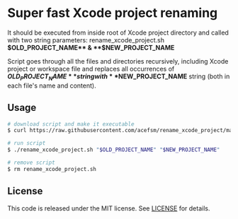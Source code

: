 # Super fast Xcode project renaming

It should be executed from inside root of Xcode project directory and called with two string parameters: 
rename_xcode_project.sh **$OLD_PROJECT_NAME** & **$NEW_PROJECT_NAME**

Script goes through all the files and directories recursively, including Xcode project or workspace file and replaces all occurrences of **$OLD_PROJECT_NAME** string with **$NEW_PROJECT_NAME** string (both in each file's name and content).

## Usage

```bash
# download script and make it executable
$ curl https://raw.githubusercontent.com/acefsm/rename_xcode_project/main/rename_xcode_project.sh -O rename_xcode_project.sh && chmod +x rename_xcode_project.sh

# run script
$ ./rename_xcode_project.sh "$OLD_PROJECT_NAME" "$NEW_PROJECT_NAME"

# remove script
$ rm rename_xcode_project.sh
```

## License
This code is released under the MIT license. See [LICENSE](LICENSE) for details.
